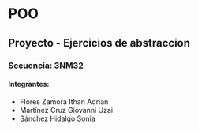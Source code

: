 # POO

## Proyecto - Ejercicios de abstraccion 

### Secuencia: 3NM32

#### Integrantes: 

- Flores Zamora Ithan Adrian 
- Martínez Cruz Giovanni Uzai 
- Sánchez Hidalgo Sonia 